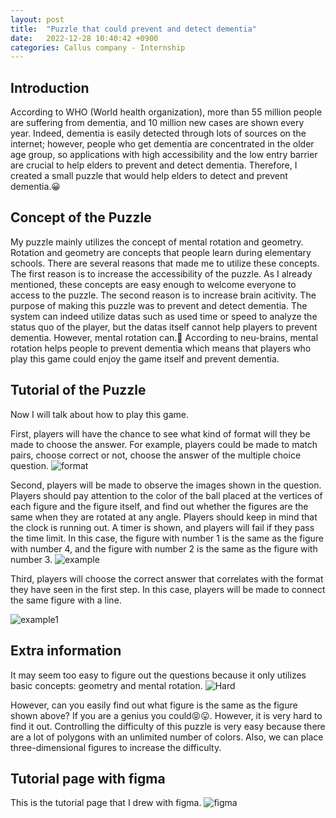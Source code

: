 ```yaml
---
layout: post
title:  "Puzzle that could prevent and detect dementia"
date:   2022-12-28 10:40:42 +0900
categories: Callus company - Internship
---
```


## Introduction

According to WHO (World health organization), more than 55 million people are suffering from dementia, and 10 million new cases are shown every year. Indeed, dementia is easily detected through lots of sources on the internet; however, people who get dementia are concentrated in the older age group, so applications with high accessibility and the low entry barrier are crucial to help elders to prevent and detect dementia. Therefore, I created a small puzzle that would help elders to detect and prevent dementia.😀

## Concept of the Puzzle

My puzzle mainly utilizes the concept of mental rotation and geometry. Rotation and geometry are concepts that people learn during elementary schools. There are several reasons that made me to utilize these concepts. The first reason is to increase the accessibility of the puzzle. As I already mentioned, these concepts are easy enough to welcome everyone to access to the puzzle. The second reason is to increase brain acitivity. The purpose of making this puzzle was to prevent and detect dementia. The system can indeed utilize datas such as used time or speed to analyze the status quo of the player, but the datas itself cannot help players to prevent dementia. However, mental rotation can.🤗 According to neu-brains, mental rotation helps people to prevent dementia which means that players who play this game could enjoy the game itself and prevent dementia.

## Tutorial of the Puzzle

Now I will talk about how to play this game.

First, players will have the chance to see what kind of format will they be made to choose the answer. For example, players could be made to match pairs, choose correct or not, choose the answer of the multiple choice question.
![format](https://res.cloudinary.com/dgq2zzviv/image/upload/v1672228677/Screenshot_2022-12-28_205749_oojgmi.png)

Second, players will be made to observe the images shown in the question. Players should pay attention to the color of the ball placed at the vertices of each figure and the figure itself, and find out whether the figures are the same when they are rotated at any angle. Players should keep in mind that the clock is running out. A timer is shown, and players will fail if they pass the time limit. In this case, the figure with number 1 is the same as the figure with number 4, and the figure with number 2 is the same as the figure with number 3.
![example](https://res.cloudinary.com/dgq2zzviv/image/upload/v1672230200/Screenshot_2022-12-28_212231_zitsav.png)

Third, players will choose the correct answer that correlates with the format they have seen in the first step. In this case, players will be made to connect the same figure with a line.

![example1](https://res.cloudinary.com/dgq2zzviv/image/upload/v1672230406/%EA%B7%B8%EB%A6%BC1_sdq9sd.png)

## Extra information

It may seem too easy to figure out the questions because it only utilizes basic concepts: geometry and mental rotation.
![Hard](https://res.cloudinary.com/dgq2zzviv/image/upload/v1672231477/Screenshot_2022-12-28_214428_utocen.png)

However, can you easily find out what figure is the same as the figure shown above? If you are a genius you could😝😛. However, it is very hard to find it out. Controlling the difficulty of this puzzle is very easy because there are a lot of polygons with an unlimited number of colors. Also, we can place three-dimensional figures to increase the difficulty.

## Tutorial page with figma

This is the tutorial page that I drew with figma.
![figma](https://res.cloudinary.com/dgq2zzviv/image/upload/v1672231934/Screenshot_2022-12-28_215201_qzs0hg.png)
